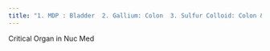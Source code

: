 ```yaml
---
title: "1. MDP : Bladder  2. Gallium: Colon  3. Sulfur Colloid: Colon &quot;colloid colon&quot;  4. WBC: Spleen  5. Octreotide: Kidney  6. Sestamibi:   7. Thallium:   8. RBC: Heart  9. DMSA: Renal cortex  10. MAG3: Bladder  11. FDG: Bladder  12. HMPAO: Spinal Cord  13. Xenon: trachea/wairways vs MAA: Lungs  14. MIBG:"
---
```

Critical Organ in Nuc Med


